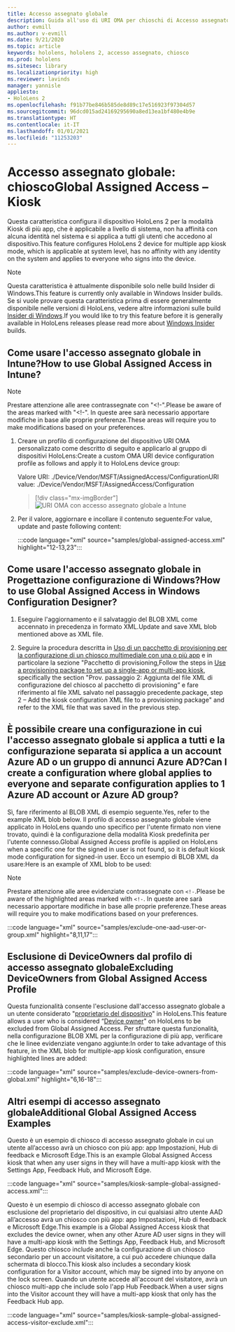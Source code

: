 ```yaml
---
title: Accesso assegnato globale
description: Guida all'uso di URI OMA per chioschi di Accesso assegnato globale
author: evmill
ms.author: v-evmill
ms.date: 9/21/2020
ms.topic: article
keywords: hololens, hololens 2, accesso assegnato, chiosco
ms.prod: hololens
ms.sitesec: library
ms.localizationpriority: high
ms.reviewer: lavinds
manager: yannisle
appliesto:
- HoloLens 2
ms.openlocfilehash: f91b77be846b585de8d89c17e516923f97304d57
ms.sourcegitcommit: 96dcd015ad24169295690a8ed13ea1bf480e4b9e
ms.translationtype: HT
ms.contentlocale: it-IT
ms.lasthandoff: 01/01/2021
ms.locfileid: "11253203"
---
```

# <span data-ttu-id="63305-104">Accesso assegnato globale: chiosco</span><span class="sxs-lookup"><span data-stu-id="63305-104">Global Assigned Access – Kiosk</span></span>

<span data-ttu-id="63305-105">Questa caratteristica configura il dispositivo HoloLens 2 per la modalità Kiosk di più app, che è applicabile a livello di sistema, non ha affinità con alcuna identità nel sistema e si applica a tutti gli utenti che accedono al dispositivo.</span><span class="sxs-lookup"><span data-stu-id="63305-105">This feature configures HoloLens 2 device for multiple app kiosk mode, which is applicable at system level, has no affinity with any identity on the system and applies to everyone who signs into the device.</span></span>

> [!NOTE]
> <span data-ttu-id="63305-106">Questa caratteristica è attualmente disponibile solo nelle build Insider di Windows.</span><span class="sxs-lookup"><span data-stu-id="63305-106">This feature is currently only available in Windows Insider builds.</span></span> <span data-ttu-id="63305-107">Se si vuole provare questa caratteristica prima di essere generalmente disponibile nelle versioni di HoloLens, vedere altre informazioni sulle build [Insider di Windows](hololens-insider.md).</span><span class="sxs-lookup"><span data-stu-id="63305-107">If you would like to try this feature before it is generally available in HoloLens releases please read more about [Windows Insider](hololens-insider.md) builds.</span></span>

## <span data-ttu-id="63305-108">Come usare l'accesso assegnato globale in Intune?</span><span class="sxs-lookup"><span data-stu-id="63305-108">How to use Global Assigned Access in Intune?</span></span>

> [!NOTE]
> <span data-ttu-id="63305-109">Prestare attenzione alle aree contrassegnate con "<!-".</span><span class="sxs-lookup"><span data-stu-id="63305-109">Please be aware of the areas marked with "<!-".</span></span> <span data-ttu-id="63305-110">In queste aree sarà necessario apportare modifiche in base alle proprie preferenze.</span><span class="sxs-lookup"><span data-stu-id="63305-110">These areas will require you to make modifications based on your preferences.</span></span>

1. <span data-ttu-id="63305-111">Creare un profilo di configurazione del dispositivo URI OMA personalizzato come descritto di seguito e applicarlo al gruppo di dispositivi HoloLens:</span><span class="sxs-lookup"><span data-stu-id="63305-111">Create a custom OMA URI device configuration profile as follows and apply it to HoloLens device group:</span></span>

    <span data-ttu-id="63305-112">Valore URI: ./Device/Vendor/MSFT/AssignedAccess/Configuration</span><span class="sxs-lookup"><span data-stu-id="63305-112">URI value: ./Device/Vendor/MSFT/AssignedAccess/Configuration</span></span>

    > [!div class="mx-imgBorder"]
    > ![URI OMA con accesso assegnato globale a Intune](images/global-assigned-access-omauri.png)

2. <span data-ttu-id="63305-114">Per il valore, aggiornare e incollare il contenuto seguente:</span><span class="sxs-lookup"><span data-stu-id="63305-114">For value, update and paste following content:</span></span>

    :::code language="xml" source="samples/global-assigned-access.xml" highlight="12-13,23":::

## <span data-ttu-id="63305-115">Come usare l'accesso assegnato globale in Progettazione configurazione di Windows?</span><span class="sxs-lookup"><span data-stu-id="63305-115">How to use Global Assigned Access in Windows Configuration Designer?</span></span>

1. <span data-ttu-id="63305-116">Eseguire l'aggiornamento e il salvataggio del BLOB XML come accennato in precedenza in formato XML.</span><span class="sxs-lookup"><span data-stu-id="63305-116">Update and save XML blob mentioned above as XML file.</span></span> 

2. <span data-ttu-id="63305-117">Seguire la procedura descritta in [Uso di un pacchetto di provisioning per la configurazione di un chiosco multimediale con una o più app](https://docs.microsoft.com/hololens/hololens-kiosk#use-a-provisioning-package-to-set-up-a-single-app-or-multi-app-kiosk) e in particolare la sezione "Pacchetto di provisioning,</span><span class="sxs-lookup"><span data-stu-id="63305-117">Follow the steps in [Use a provisioning package to set up a single-app or multi-app kiosk](https://docs.microsoft.com/hololens/hololens-kiosk#use-a-provisioning-package-to-set-up-a-single-app-or-multi-app-kiosk), specifically the section "Prov.</span></span> <span data-ttu-id="63305-118">passaggio 2: Aggiunta del file XML di configurazione del chiosco al pacchetto di provisioning” e fare riferimento al file XML salvato nel passaggio precedente.</span><span class="sxs-lookup"><span data-stu-id="63305-118">package, step 2 – Add the kiosk configuration XML file to a provisioning package" and refer to the XML file that was saved in the previous step.</span></span>

## <span data-ttu-id="63305-119">È possibile creare una configurazione in cui l'accesso assegnato globale si applica a tutti e la configurazione separata si applica a un account Azure AD o un gruppo di annunci Azure AD?</span><span class="sxs-lookup"><span data-stu-id="63305-119">Can I create a configuration where global applies to everyone and separate configuration applies to 1 Azure AD account or Azure AD group?</span></span> 

<span data-ttu-id="63305-120">Sì, fare riferimento al BLOB XML di esempio seguente.</span><span class="sxs-lookup"><span data-stu-id="63305-120">Yes, refer to the example XML blob below.</span></span> <span data-ttu-id="63305-121">Il profilo di accesso assegnato globale viene applicato in HoloLens quando uno specifico per l'utente firmato non viene trovato, quindi è la configurazione della modalità Kiosk predefinita per l'utente connesso.</span><span class="sxs-lookup"><span data-stu-id="63305-121">Global Assigned Access profile is applied on HoloLens when a specific one for the signed in user is not found, so it is default kiosk mode configuration for signed-in user.</span></span>
<span data-ttu-id="63305-122">Ecco un esempio di BLOB XML da usare:</span><span class="sxs-lookup"><span data-stu-id="63305-122">Here is an example of XML blob to be used:</span></span>

> [!NOTE]
> <span data-ttu-id="63305-123">Prestare attenzione alle aree evidenziate contrassegnate con `<!-`.</span><span class="sxs-lookup"><span data-stu-id="63305-123">Please be aware of the highlighted areas marked with `<!-`.</span></span> <span data-ttu-id="63305-124">In queste aree sarà necessario apportare modifiche in base alle proprie preferenze.</span><span class="sxs-lookup"><span data-stu-id="63305-124">These areas will require you to make modifications based on your preferences.</span></span>

 :::code language="xml" source="samples/exclude-one-aad-user-or-group.xml" highlight="8,11,17":::

## <span data-ttu-id="63305-125">Esclusione di DeviceOwners dal profilo di accesso assegnato globale</span><span class="sxs-lookup"><span data-stu-id="63305-125">Excluding DeviceOwners from Global Assigned Access Profile</span></span>

<span data-ttu-id="63305-126">Questa funzionalità consente l'esclusione dall'accesso assegnato globale a un utente considerato "[proprietario del dispositivo](security-adminless-os.md)" in HoloLens.</span><span class="sxs-lookup"><span data-stu-id="63305-126">This feature allows a user who is considered “[Device owner](security-adminless-os.md)" on HoloLens to be excluded from Global Assigned Access.</span></span> <span data-ttu-id="63305-127">Per sfruttare questa funzionalità, nella configurazione BLOB XML per la configurazione di più app, verificare che le linee evidenziate vengano aggiunte:</span><span class="sxs-lookup"><span data-stu-id="63305-127">In order to take advantage of this feature, in the XML blob for multiple-app kiosk configuration, ensure highlighted lines are added:</span></span>

 :::code language="xml" source="samples/exclude-device-owners-from-global.xml" highlight="6,16-18":::

## <span data-ttu-id="63305-128">Altri esempi di accesso assegnato globale</span><span class="sxs-lookup"><span data-stu-id="63305-128">Additional Global Assigned Access Examples</span></span>

<span data-ttu-id="63305-129">Questo è un esempio di chiosco di accesso assegnato globale in cui un utente all’accesso avrà un chiosco con più app: app Impostazioni, Hub di feedback e Microsoft Edge.</span><span class="sxs-lookup"><span data-stu-id="63305-129">This is an example Global Assigned Access kiosk that when any user signs in they will have a multi-app kiosk with the Settings App, Feedback Hub, and Microsoft Edge.</span></span>

:::code language="xml" source="samples/kiosk-sample-global-assigned-access.xml":::

<span data-ttu-id="63305-130">Questo è un esempio di chiosco di accesso assegnato globale con esclusione del proprietario del dispositivo, in cui qualsiasi altro utente AAD all’accesso avrà un chiosco con più app: app Impostazioni, Hub di feedback e Microsoft Edge.</span><span class="sxs-lookup"><span data-stu-id="63305-130">This example is a Global Assigned Access kiosk that excludes the device owner, when any other Azure AD user signs in they will have a multi-app kiosk with the Settings App, Feedback Hub, and Microsoft Edge.</span></span> <span data-ttu-id="63305-131">Questo chiosco include anche la configurazione di un chiosco secondario per un account visitatore, a cui può accedere chiunque dalla schermata di blocco.</span><span class="sxs-lookup"><span data-stu-id="63305-131">This kiosk also includes a secondary kiosk configuration for a Visitor account, which may be signed into by anyone on the lock screen.</span></span> <span data-ttu-id="63305-132">Quando un utente accede all'account del visitatore, avrà un chiosco multi-app che include solo l'app Hub Feedback.</span><span class="sxs-lookup"><span data-stu-id="63305-132">When a user signs into the Visitor account they will have a multi-app kiosk that only has the Feedback Hub app.</span></span>

:::code language="xml" source="samples/kiosk-sample-global-assigned-access-visitor-exclude.xml":::
